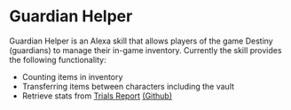 Guardian Helper
=================

Guardian Helper is an Alexa skill that allows players of the game Destiny (guardians) to manage their in-game inventory. Currently the skill provides the following functionality:

- Counting items in inventory
- Transferring items between characters including the vault
- Retrieve stats from [Trials Report](https://trials.report) [(Github)](https://github.com/DestinyTrialsReport/DestinyTrialsReport)
